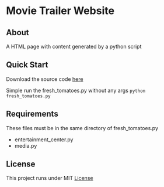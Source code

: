 # Movie Trailer Website

## About

A HTML page with content generated by a python script

## Quick Start

Download the source code [here](https://github.com/jvjfranca/movietrailer)

Simple run the fresh_tomatoes.py without any args
`python fresh_tomatoes.py`

## Requirements

These files must be in the same directory of fresh_tomatoes.py

* entertainment_center.py
* media.py 


## License
This project runs under MIT [License](https://opensource.org/licenses/MIT)